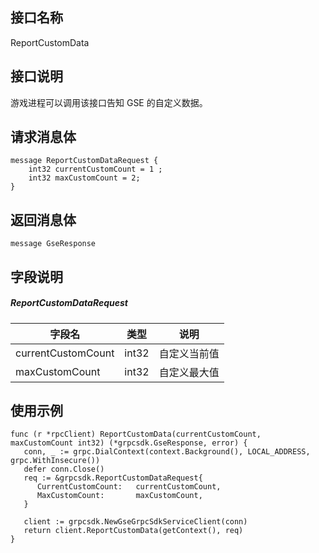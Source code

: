 

## 接口名称
ReportCustomData 
<span id="ReportCustomData"></span>


## 接口说明

游戏进程可以调用该接口告知 GSE 的自定义数据。

## 请求消息体

```
message ReportCustomDataRequest {
    int32 currentCustomCount = 1 ;
    int32 maxCustomCount = 2;
}
```

## 返回消息体

```
message GseResponse
```

## 字段说明

##### ReportCustomDataRequest

| 字段名             | 类型  | 说明         |
| ------------------ | ----- | ------------ |
| currentCustomCount | int32 | 自定义当前值 |
| maxCustomCount     | int32 | 自定义最大值 |

## 使用示例

```
func (r *rpcClient) ReportCustomData(currentCustomCount, maxCustomCount int32) (*grpcsdk.GseResponse, error) {
   conn, _ := grpc.DialContext(context.Background(), LOCAL_ADDRESS, grpc.WithInsecure())
   defer conn.Close()
   req := &grpcsdk.ReportCustomDataRequest{
      CurrentCustomCount:   currentCustomCount,
      MaxCustomCount:       maxCustomCount,
   }

   client := grpcsdk.NewGseGrpcSdkServiceClient(conn)
   return client.ReportCustomData(getContext(), req)
}
```
